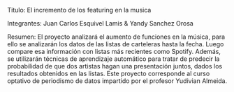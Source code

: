 Titulo: El incremento de los featuring en la musica

Integrantes: Juan Carlos Esquivel Lamis & Yandy Sanchez Orosa

Resumen: El proyecto analizará el aumento de funciones en la música, para ello se analizarán los datos de las listas de carteleras hasta la fecha. Luego compare esa información con listas más recientes como Spotify. Además, se utilizarán técnicas de aprendizaje automático para tratar de predecir la probabilidad de que dos artistas hagan una presentación juntos, dados los resultados obtenidos en las listas. Este proyecto corresponde al curso optativo de periodismo de datos impartido por el profesor Yudivian Almeida.
